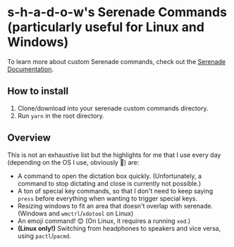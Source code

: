 # s-h-a-d-o-w's Serenade Commands (particularly useful for Linux and Windows)

To learn more about custom Serenade commands, check out the [Serenade Documentation](https://serenade.ai/docs#custom-commands).

## How to install

1. Clone/download into your serenade custom commands directory.
1. Run `yarn` in the root directory.

## Overview

This is not an exhaustive list but the highlights for me that I use every day (depending on the OS I use, obviously 🙂) are:

- A command to open the dictation box quickly. (Unfortunately, a command to stop dictating and close is currently not possible.)
- A ton of special key commands, so that I don't need to keep saying `press` before everything when wanting to trigger special keys.
- Resizing windows to fit an area that doesn't overlap with serenade. (Windows and `wmctrl`/`xdotool` on Linux)
- An emoji command! 😊 (On Linux, it requires a running `xed`.)
- **(Linux only!)** Switching from headphones to speakers and vice versa, using `pactl`/`pacmd`.
